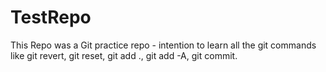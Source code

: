 # TestRepo

This Repo was a Git practice repo - intention to learn all the git commands like git revert, git reset, git add ., git add -A, git commit. 

